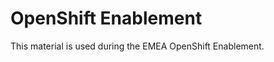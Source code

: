 OpenShift Enablement
====================

This material is used during the EMEA OpenShift Enablement.
